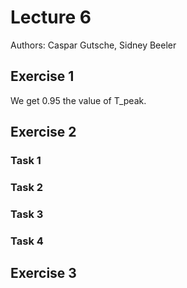 # Lecture 6
Authors: Caspar Gutsche, Sidney Beeler

## Exercise 1
We get 0.95 the value of T_peak. 

## Exercise 2

### Task 1

### Task 2

### Task 3

### Task 4


## Exercise 3
